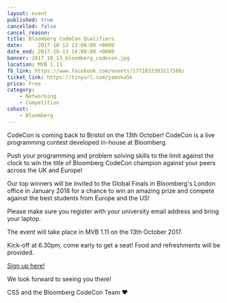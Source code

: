 ```yaml
---
layout: event
published: true
cancelled: false
cancel_reason:
title: Bloomberg CodeCon Qualifiers
date:     2017-10-13 13:00:00 +0000
date_end: 2017-10-13 14:00:00 +0000
banner: 2017_10_13_bloomberg_codecon.jpg
location: MVB 1.11
fb_link: https://www.facebook.com/events/1771833383117588/
ticket_link: https://tinyurl.com/yamoka5k
price: Free
category:
    - Networking
    - Competition
cohost:
    - Bloomberg
---
```


CodeCon is coming back to Bristol on the 13th October! CodeCon is a live programming contest developed in-house at Bloomberg.

Push your programming and problem solving skills to the limit against the clock to win the title of Bloomberg CodeCon champion against your peers across the UK and Europe!

Our top winners will be invited to the Global Finals in Bloomberg's London office in January 2018 for a chance to win an amazing prize and compete against the best students from Europe and the US!

Please make sure you register with your university email address and bring your laptop.

The event will take place in MVB 1.11 on the 13th October 2017.

Kick-off at 6.30pm, come early to get a seat! Food and refreshments will be provided.

<a class="btn btn--dark" href="http://tinyurl.com/yamoka5k">
  Sign up here!
</a>

We look forward to seeing you there!

CSS and the Bloomberg CodeCon Team ❤️
